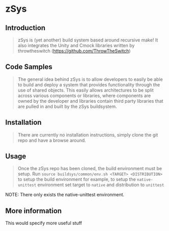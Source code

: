 # zSys

## Introduction

> zSys is (yet another) build system based around recursive make! It also integrates the Unity and Cmock libraries written by throwtheswitch (https://github.com/ThrowTheSwitch)

## Code Samples

> The general idea behind zSys is to allow developers to easily be able to build and deploy a system that provides functionality through the use of shared objects. This easily allows architectures to be split across various components or libraries, where components are owned by the developer and libraries contain third party libraries that are pulled in and built by the zSys buildsystem.

## Installation

> There are currently no installation instructions, simply clone the git repo and have a browse around.

## Usage

> Once the zSys repo has been cloned, the build environment must be setup.
> Run `source buildsys/common/env.sh <TARGET> <DISTRIBUTION>` to setup the build environment
> for example, to setup the `native-unittest` environment set target to `native` and distribution to `unittest`

NOTE: There only exists the native-unittest environment.

## More information

This would specify more useful stuff

